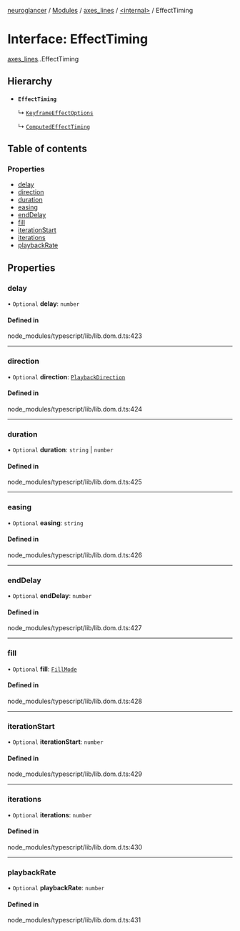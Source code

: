 [neuroglancer](../README.md) / [Modules](../modules.md) / [axes\_lines](../modules/axes_lines.md) / [<internal\>](../modules/axes_lines._internal_.md) / EffectTiming

# Interface: EffectTiming

[axes_lines](../modules/axes_lines.md).[<internal>](../modules/axes_lines._internal_.md).EffectTiming

## Hierarchy

- **`EffectTiming`**

  ↳ [`KeyframeEffectOptions`](axes_lines._internal_.KeyframeEffectOptions.md)

  ↳ [`ComputedEffectTiming`](axes_lines._internal_.ComputedEffectTiming.md)

## Table of contents

### Properties

- [delay](axes_lines._internal_.EffectTiming.md#delay)
- [direction](axes_lines._internal_.EffectTiming.md#direction)
- [duration](axes_lines._internal_.EffectTiming.md#duration)
- [easing](axes_lines._internal_.EffectTiming.md#easing)
- [endDelay](axes_lines._internal_.EffectTiming.md#enddelay)
- [fill](axes_lines._internal_.EffectTiming.md#fill)
- [iterationStart](axes_lines._internal_.EffectTiming.md#iterationstart)
- [iterations](axes_lines._internal_.EffectTiming.md#iterations)
- [playbackRate](axes_lines._internal_.EffectTiming.md#playbackrate)

## Properties

### delay

• `Optional` **delay**: `number`

#### Defined in

node_modules/typescript/lib/lib.dom.d.ts:423

___

### direction

• `Optional` **direction**: [`PlaybackDirection`](../modules/axes_lines._internal_.md#playbackdirection)

#### Defined in

node_modules/typescript/lib/lib.dom.d.ts:424

___

### duration

• `Optional` **duration**: `string` \| `number`

#### Defined in

node_modules/typescript/lib/lib.dom.d.ts:425

___

### easing

• `Optional` **easing**: `string`

#### Defined in

node_modules/typescript/lib/lib.dom.d.ts:426

___

### endDelay

• `Optional` **endDelay**: `number`

#### Defined in

node_modules/typescript/lib/lib.dom.d.ts:427

___

### fill

• `Optional` **fill**: [`FillMode`](../modules/axes_lines._internal_.md#fillmode)

#### Defined in

node_modules/typescript/lib/lib.dom.d.ts:428

___

### iterationStart

• `Optional` **iterationStart**: `number`

#### Defined in

node_modules/typescript/lib/lib.dom.d.ts:429

___

### iterations

• `Optional` **iterations**: `number`

#### Defined in

node_modules/typescript/lib/lib.dom.d.ts:430

___

### playbackRate

• `Optional` **playbackRate**: `number`

#### Defined in

node_modules/typescript/lib/lib.dom.d.ts:431
